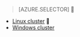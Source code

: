 > [AZURE.SELECTOR]

- [Linux cluster](/documentation/articles/hdinsight-hbase-tutorial-get-started-v1)

- [Windows cluster](/documentation/articles/hdinsight-hbase-tutorial-get-started-v1)
